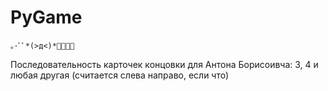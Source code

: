 # PyGame
	｡･ﾟﾟ*(>д<)*ﾟﾟ･｡
Последовательность карточек концовки для Антона Борисоивча: 3, 4 и любая другая (считается слева направо, если что)
